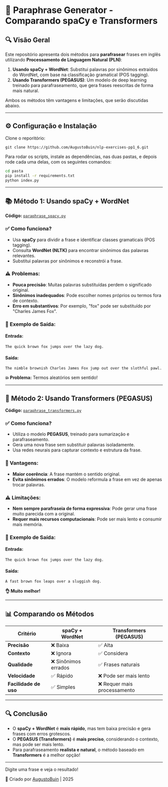 # 📂 Paraphrase Generator - Comparando spaCy e Transformers

## 🔍 Visão Geral
Este repositório apresenta dois métodos para **parafrasear** frases em inglês utilizando **Processamento de Linguagem Natural (PLN)**:

1. **Usando spaCy + WordNet**: Substitui palavras por sinônimos extraídos do WordNet, com base na classificação gramatical (POS tagging).
2. **Usando Transformers (PEGASUS)**: Um modelo de deep learning treinado para parafraseamento, que gera frases reescritas de forma mais natural.

Ambos os métodos têm vantagens e limitações, que serão discutidas abaixo.

---

## ⚙️ Configuração e Instalação
Clone o reporitório:

```
git clone https://github.com/AugustoBuin/nlp-exercises-pp1_6.git
```

Para rodar os scripts, instale as dependências, nas duas pastas, e depois rode cada uma delas, com os seguintes comandos:

```sh
cd pasta
pip install -r requirements.txt
python index.py
```

---

## 📚 Método 1: Usando spaCy + WordNet
**Código:** [`paraphrase_spacy.py`](paraphrase_spacy.py)

### ✅ Como funciona?
- Usa **spaCy** para dividir a frase e identificar classes gramaticais (POS tagging).
- Consulta **WordNet (NLTK)** para encontrar sinônimos das palavras relevantes.
- Substitui palavras por sinônimos e reconstrói a frase.

### ⚠ Problemas:
- **Pouca precisão**: Muitas palavras substituídas perdem o significado original.
- **Sinônimos inadequados**: Pode escolher nomes próprios ou termos fora de contexto.
- **Erro em substantivos**: Por exemplo, "fox" pode ser substituído por "Charles James Fox".

### 🌟 Exemplo de Saída:
#### **Entrada:**
```text
The quick brown fox jumps over the lazy dog.
```
#### **Saída:**
```text
The nimble brownish Charles James Fox jump out over the slothful pawl.
```
**💥 Problema:** Termos aleatórios sem sentido!

---

## 🧠 Método 2: Usando Transformers (PEGASUS)
**Código:** [`paraphrase_transformers.py`](paraphrase_transformers.py)

### ✅ Como funciona?
- Utiliza o modelo **PEGASUS**, treinado para sumarização e parafraseamento.
- Gera uma nova frase sem substituir palavras isoladamente.
- Usa redes neurais para capturar contexto e estrutura da frase.

### 💚 Vantagens:
- **Maior coerência**: A frase mantém o sentido original.
- **Evita sinônimos errados**: O modelo reformula a frase em vez de apenas trocar palavras.

### ⚠ Limitações:
- **Nem sempre parafraseia de forma expressiva**: Pode gerar uma frase muito parecida com a original.
- **Requer mais recursos computacionais**: Pode ser mais lento e consumir mais memória.

### 🌟 Exemplo de Saída:
#### **Entrada:**
```text
The quick brown fox jumps over the lazy dog.
```
#### **Saída:**
```text
A fast brown fox leaps over a sluggish dog.
```
**👌 Muito melhor!**

---

## 📊 Comparando os Métodos
| Critério              | spaCy + WordNet     | Transformers (PEGASUS)      |
| --------------------- | ------------------- | --------------------------- |
| **Precisão**          | ❌ Baixa             | ✅ Alta                      |
| **Contexto**          | ❌ Ignora            | ✅ Considera                 |
| **Qualidade**         | ❌ Sinônimos errados | ✅ Frases naturais           |
| **Velocidade**        | ✅ Rápido            | ❌ Pode ser mais lento       |
| **Facilidade de uso** | ✅ Simples           | ❌ Requer mais processamento |

---

## 🔍 Conclusão

- O **spaCy + WordNet** é **mais rápido**, mas tem baixa precisão e gera frases com erros grotescos.
- O **PEGASUS (Transformers)** é **mais preciso**, considerando o contexto, mas pode ser mais lento.
- Para parafraseamento **realista e natural**, o método baseado em **Transformers** é a melhor opção!

---

Digite uma frase e veja o resultado!

📄 Criado por [AugustoBuin](https://github.com/AugustoBuin) | 2025

